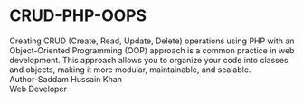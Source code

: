 # CRUD-PHP-OOPS
Creating CRUD (Create, Read, Update, Delete) operations using PHP with an Object-Oriented Programming (OOP) approach is a common practice in web development. This approach allows you to organize your code into classes and objects, making it more modular, maintainable, and scalable. 
<br>
Author-Saddam Hussain Khan
<br>
Web Developer